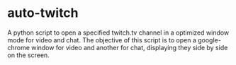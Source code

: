 # auto-twitch
A python script to open a specified twitch.tv channel in a optimized window mode for video and chat.
The objective of this script is to open a google-chrome window for video and another for chat, displaying they side by side
on the screen.
